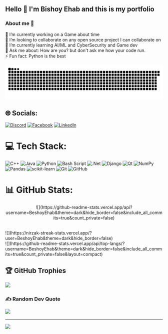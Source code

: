 ## Hello 👋 I'm Bishoy Ehab and this is my portfolio
### About me 💫
🔭 I’m currently working on a Game about time <br>👯 I’m looking to collaborate on any open source project I can collaborate on<br>🌱 I’m currently learning AI/ML and CyberSecurity and Game dev<br>💬 Ask me about: How are you? but don't ask me how your code run.<br>⚡ Fun fact: Python is the best

<picture>
  <source media="(prefers-color-scheme: dark)" srcset="https://raw.githubusercontent.com/BeshoyEhab/BeshoyEhab/output/github-snake-dark.svg" />
  <source media="(prefers-color-scheme: light)" srcset="https://raw.githubusercontent.com/BeshoyEhab/BeshoyEhab/output/github-snake.svg" />
  <img alt="github-snake" src="https://raw.githubusercontent.com/BeshoyEhab/BeshoyEhab/output/github-snake.svg" />
</picture>

## 🌐 Socials:
[![Discord](https://img.shields.io/badge/Discord-%237289DA.svg?logo=discord&logoColor=white)](https://discord.gg/bishoy_ehab) [![Facebook](https://img.shields.io/badge/Facebook-%231877F2.svg?logo=Facebook&logoColor=white)](https://facebook.com/https://www.facebook.com/profile.php?id=61568153291574) [![LinkedIn](https://img.shields.io/badge/LinkedIn-%230077B5.svg?logo=linkedin&logoColor=white)](https://linkedin.com/in/bishoyehab) 

# 💻 Tech Stack:
![C++](https://img.shields.io/badge/c++-%2300599C.svg?style=for-the-badge&logo=c%2B%2B&logoColor=white) ![Java](https://img.shields.io/badge/java-%23ED8B00.svg?style=for-the-badge&logo=openjdk&logoColor=white) ![Python](https://img.shields.io/badge/python-3670A0?style=for-the-badge&logo=python&logoColor=ffdd54) ![Bash Script](https://img.shields.io/badge/bash_script-%23121011.svg?style=for-the-badge&logo=gnu-bash&logoColor=white) ![.Net](https://img.shields.io/badge/.NET-5C2D91?style=for-the-badge&logo=.net&logoColor=white) ![Django](https://img.shields.io/badge/django-%23092E20.svg?style=for-the-badge&logo=django&logoColor=white) ![Qt](https://img.shields.io/badge/Qt-%23217346.svg?style=for-the-badge&logo=Qt&logoColor=white) ![NumPy](https://img.shields.io/badge/numpy-%23013243.svg?style=for-the-badge&logo=numpy&logoColor=white) ![Pandas](https://img.shields.io/badge/pandas-%23150458.svg?style=for-the-badge&logo=pandas&logoColor=white) ![scikit-learn](https://img.shields.io/badge/scikit--learn-%23F7931E.svg?style=for-the-badge&logo=scikit-learn&logoColor=white) ![Git](https://img.shields.io/badge/git-%23F05033.svg?style=for-the-badge&logo=git&logoColor=white) ![GitHub](https://img.shields.io/badge/github-%23121011.svg?style=for-the-badge&logo=github&logoColor=white)
# 📊 GitHub Stats:
<p align=center>![](https://github-readme-stats.vercel.app/api?username=BeshoyEhab&theme=dark&hide_border=false&include_all_commits=true&count_private=false)</p><br/>
![](https://nirzak-streak-stats.vercel.app/?user=BeshoyEhab&theme=dark&hide_border=false)<br/>
![](https://github-readme-stats.vercel.app/api/top-langs/?username=BeshoyEhab&theme=dark&hide_border=false&include_all_commits=true&count_private=false&layout=compact)

## 🏆 GitHub Trophies
![](https://github-profile-trophy.vercel.app/?username=BeshoyEhab&theme=dracula&no-frame=false&no-bg=true&margin-w=4)

### ✍️ Random Dev Quote
![](https://quotes-github-readme.vercel.app/api?type=horizontal&theme=radical)

---
[![](https://visitcount.itsvg.in/api?id=BeshoyEhab&icon=0&color=0)](https://visitcount.itsvg.in)

<!-- Proudly created with GPRM ( https://gprm.itsvg.in ) -->
